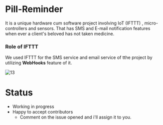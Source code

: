 # Pill-Reminder
It is a unique hardware cum software project involving IoT (IFTTT) , micro-controllers and sensors. That has SMS and E-mail notification features when ever a client's beloved has not taken medicine.

### Role of IFTTT
We used IFTTT for the SMS service and email service of tthe project by utilizing **WebHooks** feature of it.  

![13](https://github.com/puneeth072003/Pill-Reminder/assets/119479391/895e8549-27d8-455e-960c-1b0f8926d3db)


# Status
- Working in progress 
- Happy to accept contributors
  - Comment on the issue opened and i'll assign it to you.

